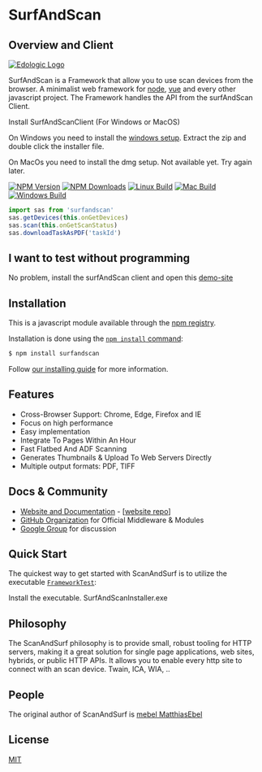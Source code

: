 SurfAndScan
===============


Overview and Client
------------

[![Edologic Logo](https://www.edologic.de/demo/edologic.png)](https://www.edologic.de/)

  SurfAndScan is a Framework that allow you to use scan devices from the browser.
  A minimalist web framework for [node](http://nodejs.org), [vue](https://vuejs.org/) and every other javascript project.
  The Framework handles the API from the surfAndScan Client. 

Install SurfAndScanClient (For Windows or MacOS)

 On Windows you need to install the [windows setup](http://www.edologic.de/demo/SurfAndScanInstaller.zip).
 Extract the zip and double click the installer file.
 
 On MacOs you need to install the dmg setup. Not available yet. Try again later.

  [![NPM Version][npm-image]][npm-url]
  [![NPM Downloads][downloads-image]][downloads-url]
  [![Linux Build][travis-image]][downloads-url]
  [![Mac Build][appmac-image]][downloads-url]
  [![Windows Build][appveyor-image]][downloads-url]

```js
import sas from 'surfandscan'
sas.getDevices(this.onGetDevices)
sas.scan(this.onGetScanStatus)
sas.downloadTaskAsPDF('taskId')
```

## I want to test without programming
No problem, install the surfAndScan client and open this [demo-site](https://www.edologic.de/demo/sas/#/FrameworkTest) 
## Installation

This is a javascript module available through the [npm registry](https://www.npmjs.com/).

Installation is done using the
[`npm install` command](https://docs.npmjs.com/getting-started/installing-npm-packages-locally):

```bash
$ npm install surfandscan
```

Follow [our installing guide](https://www.edologic.de/demo/sas/#/Framework)
for more information.


## Features

  * Cross-Browser Support: Chrome, Edge, Firefox and IE
  * Focus on high performance
  * Easy implementation
  * Integrate To Pages Within An Hour
  * Fast Flatbed And ADF Scanning
  * Generates Thumbnails & Upload To Web Servers Directly
  * Multiple output formats: PDF, TIFF

## Docs & Community

  * [Website and Documentation](https://www.edologic.de) - [[website repo](https://github.com/edologic/SurfAndScan)]
  * [GitHub Organization](https://github.com/edologic) for Official Middleware & Modules
  * [Google Group](https://groups.google.com/d/forum/surfandscan) for discussion


## Quick Start

  The quickest way to get started with ScanAndSurf is to utilize the executable [`FrameworkTest`](https://www.edologic.de/demo/sas/#/FrameworkTest):

  Install the executable. SurfAndScanInstaller.exe


## Philosophy

  The ScanAndSurf philosophy is to provide small, robust tooling for HTTP servers, making
  it a great solution for single page applications, web sites, hybrids, or public
  HTTP APIs. It allows you to enable every http site to connect with an scan device. Twain, ICA, WIA, .. 

## People

The original author of ScanAndSurf is [mebel MatthiasEbel](https://github.com/mebel)


## License

  [MIT](LICENSE)

[windows-download-url]: http://www.edologic.de/demo/SurfAndScanInstallerV1_90.zip
[npm-image]: https://img.shields.io/npm/v/surfandscan.svg
[npm-url]: https://www.npmjs.com/package/surfandscan
[downloads-image]: https://img.shields.io/npm/dm/surfandscan.svg
[downloads-url]: https://www.npmjs.com/package/surfandscan
[travis-image]: https://img.shields.io/appveyor/ci/gruntjs/grunt.svg?label=linux
[appveyor-image]: https://img.shields.io/appveyor/ci/gruntjs/grunt.svg?label=windows
[appmac-image]: https://img.shields.io/appveyor/ci/gruntjs/grunt.svg?label=macos